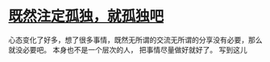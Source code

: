 # [既然注定孤独，就孤独吧](https://github.com/yihong0618/gitblog/issues/169)

心态变化了好多，想了很多事情，既然无所谓的交流无所谓的分享没有必要，那么就没必要吧。
本身也不是一个层次的人，
把事情尽量做好就好了。
写到这儿